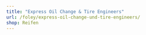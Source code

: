 ```yaml
---
title: "Express Oil Change & Tire Engineers"
url: /foley/express-oil-change-und-tire-engineers/
shop: Reifen
---
```

